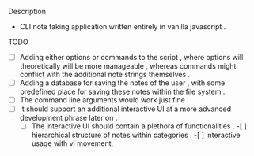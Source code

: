 Description

*   CLI note taking application written entirely in vanilla javascript .

TODO

- [ ] Adding either options or commands to the script , where options will theoretically will be more manageable , whereas commands might conflict with the additional note strings themselves . 
- [ ] Adding a database for saving the notes of the user , with some predefined place for saving these notes within the file system .
- [ ] The command line arguments would work just fine .
- [ ] It should support an additional interactive UI at a more advanced development phrase later on .
    -[ ] The interactive UI should contain a plethora of functionalities .
            -[ ] hierarchical structure of notes within categories . 
            -[ ] interactive usage with vi movement.
